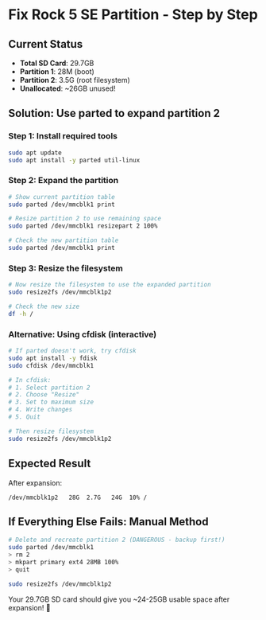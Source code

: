 # Fix Rock 5 SE Partition - Step by Step

## Current Status
- **Total SD Card**: 29.7GB 
- **Partition 1**: 28M (boot)
- **Partition 2**: 3.5G (root filesystem) 
- **Unallocated**: ~26GB unused!

## Solution: Use parted to expand partition 2

### Step 1: Install required tools
```bash
sudo apt update
sudo apt install -y parted util-linux
```

### Step 2: Expand the partition
```bash
# Show current partition table
sudo parted /dev/mmcblk1 print

# Resize partition 2 to use remaining space
sudo parted /dev/mmcblk1 resizepart 2 100%

# Check the new partition table
sudo parted /dev/mmcblk1 print
```

### Step 3: Resize the filesystem
```bash
# Now resize the filesystem to use the expanded partition
sudo resize2fs /dev/mmcblk1p2

# Check the new size
df -h /
```

### Alternative: Using cfdisk (interactive)
```bash
# If parted doesn't work, try cfdisk
sudo apt install -y fdisk
sudo cfdisk /dev/mmcblk1

# In cfdisk:
# 1. Select partition 2
# 2. Choose "Resize" 
# 3. Set to maximum size
# 4. Write changes
# 5. Quit

# Then resize filesystem
sudo resize2fs /dev/mmcblk1p2
```

## Expected Result
After expansion:
```
/dev/mmcblk1p2   28G  2.7G   24G  10% /
```

## If Everything Else Fails: Manual Method
```bash
# Delete and recreate partition 2 (DANGEROUS - backup first!)
sudo parted /dev/mmcblk1
> rm 2
> mkpart primary ext4 28MB 100%
> quit

sudo resize2fs /dev/mmcblk1p2
```

Your 29.7GB SD card should give you ~24-25GB usable space after expansion! 🚀
